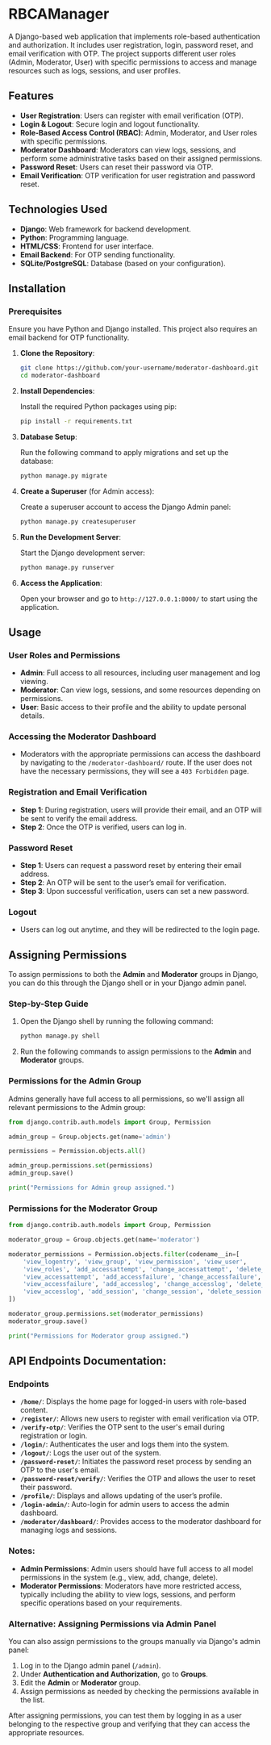 # RBCAManager

A Django-based web application that implements role-based authentication and authorization. It includes user registration, login, password reset, and email verification with OTP. The project supports different user roles (Admin, Moderator, User) with specific permissions to access and manage resources such as logs, sessions, and user profiles.

## Features

- **User Registration**: Users can register with email verification (OTP).
- **Login & Logout**: Secure login and logout functionality.
- **Role-Based Access Control (RBAC)**: Admin, Moderator, and User roles with specific permissions.
- **Moderator Dashboard**: Moderators can view logs, sessions, and perform some administrative tasks based on their assigned permissions.
- **Password Reset**: Users can reset their password via OTP.
- **Email Verification**: OTP verification for user registration and password reset.

## Technologies Used

- **Django**: Web framework for backend development.
- **Python**: Programming language.
- **HTML/CSS**: Frontend for user interface.
- **Email Backend**: For OTP sending functionality.
- **SQLite/PostgreSQL**: Database (based on your configuration).

## Installation

### Prerequisites

Ensure you have Python and Django installed. This project also requires an email backend for OTP functionality.

1. **Clone the Repository**:

   ```bash
   git clone https://github.com/your-username/moderator-dashboard.git
   cd moderator-dashboard
   ```

2. **Install Dependencies**:

   Install the required Python packages using pip:

   ```bash
   pip install -r requirements.txt
   ```

3. **Database Setup**:

   Run the following command to apply migrations and set up the database:

   ```bash
   python manage.py migrate
   ```

4. **Create a Superuser** (for Admin access):

   Create a superuser account to access the Django Admin panel:

   ```bash
   python manage.py createsuperuser
   ```

5. **Run the Development Server**:

   Start the Django development server:

   ```bash
   python manage.py runserver
   ```

6. **Access the Application**:

   Open your browser and go to `http://127.0.0.1:8000/` to start using the application.

## Usage

### User Roles and Permissions

- **Admin**: Full access to all resources, including user management and log viewing.
- **Moderator**: Can view logs, sessions, and some resources depending on permissions.
- **User**: Basic access to their profile and the ability to update personal details.

### Accessing the Moderator Dashboard

- Moderators with the appropriate permissions can access the dashboard by navigating to the `/moderator-dashboard/` route. If the user does not have the necessary permissions, they will see a `403 Forbidden` page.

### Registration and Email Verification

- **Step 1**: During registration, users will provide their email, and an OTP will be sent to verify the email address.
- **Step 2**: Once the OTP is verified, users can log in.

### Password Reset

- **Step 1**: Users can request a password reset by entering their email address.
- **Step 2**: An OTP will be sent to the user’s email for verification.
- **Step 3**: Upon successful verification, users can set a new password.

### Logout

- Users can log out anytime, and they will be redirected to the login page.


## Assigning Permissions

To assign permissions to both the **Admin** and **Moderator** groups in Django, you can do this through the Django shell or in your Django admin panel.

### Step-by-Step Guide

1. Open the Django shell by running the following command:

   ```bash
   python manage.py shell
   ```

2. Run the following commands to assign permissions to the **Admin** and **Moderator** groups.

### Permissions for the Admin Group
Admins generally have full access to all permissions, so we'll assign all relevant permissions to the Admin group:

```python
from django.contrib.auth.models import Group, Permission

admin_group = Group.objects.get(name='admin')

permissions = Permission.objects.all()

admin_group.permissions.set(permissions)
admin_group.save()

print("Permissions for Admin group assigned.")
```

### Permissions for the Moderator Group

```python
from django.contrib.auth.models import Group, Permission

moderator_group = Group.objects.get(name='moderator')

moderator_permissions = Permission.objects.filter(codename__in=[
    'view_logentry', 'view_group', 'view_permission', 'view_user',
    'view_roles', 'add_accessattempt', 'change_accessattempt', 'delete_accessattempt', 
    'view_accessattempt', 'add_accessfailure', 'change_accessfailure', 'delete_accessfailure', 
    'view_accessfailure', 'add_accesslog', 'change_accesslog', 'delete_accesslog', 
    'view_accesslog', 'add_session', 'change_session', 'delete_session', 'view_session'
])

moderator_group.permissions.set(moderator_permissions)
moderator_group.save()

print("Permissions for Moderator group assigned.")
```

## API Endpoints  Documentation:

### Endpoints

- **`/home/`**: Displays the home page for logged-in users with role-based content.
- **`/register/`**: Allows new users to register with email verification via OTP.
- **`/verify-otp/`**: Verifies the OTP sent to the user's email during registration or login.
- **`/login/`**: Authenticates the user and logs them into the system.
- **`/logout/`**: Logs the user out of the system.
- **`/password-reset/`**: Initiates the password reset process by sending an OTP to the user's email.
- **`/password-reset/verify/`**: Verifies the OTP and allows the user to reset their password.
- **`/profile/`**: Displays and allows updating of the user’s profile.
- **`/login-admin/`**: Auto-login for admin users to access the admin dashboard.
- **`/moderator/dashboard/`**: Provides access to the moderator dashboard for managing logs and sessions.

### Notes:

- **Admin Permissions**: Admin users should have full access to all model permissions in the system (e.g., view, add, change, delete).
- **Moderator Permissions**: Moderators have more restricted access, typically including the ability to view logs, sessions, and perform specific operations based on your requirements.

### Alternative: Assigning Permissions via Admin Panel
You can also assign permissions to the groups manually via Django's admin panel:

1. Log in to the Django admin panel (`/admin`).
2. Under **Authentication and Authorization**, go to **Groups**.
3. Edit the **Admin** or **Moderator** group.
4. Assign permissions as needed by checking the permissions available in the list.

After assigning permissions, you can test them by logging in as a user belonging to the respective group and verifying that they can access the appropriate resources.

